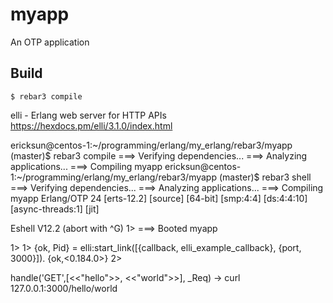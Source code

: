 myapp
=====

An OTP application

Build
-----

    $ rebar3 compile

elli - Erlang web server for HTTP APIs
https://hexdocs.pm/elli/3.1.0/index.html


ericksun@centos-1:~/programming/erlang/my_erlang/rebar3/myapp (master)$ rebar3 compile
===> Verifying dependencies...
===> Analyzing applications...
===> Compiling myapp
ericksun@centos-1:~/programming/erlang/my_erlang/rebar3/myapp (master)$ rebar3 shell
===> Verifying dependencies...
===> Analyzing applications...
===> Compiling myapp
Erlang/OTP 24 [erts-12.2] [source] [64-bit] [smp:4:4] [ds:4:4:10] [async-threads:1] [jit]

Eshell V12.2  (abort with ^G)
1> ===> Booted myapp

1>
1> {ok, Pid} = elli:start_link([{callback, elli_example_callback}, {port, 3000}]).
{ok,<0.184.0>}
2>

handle('GET',[<<"hello">>, <<"world">>], _Req) ->
curl  127.0.0.1:3000/hello/world

